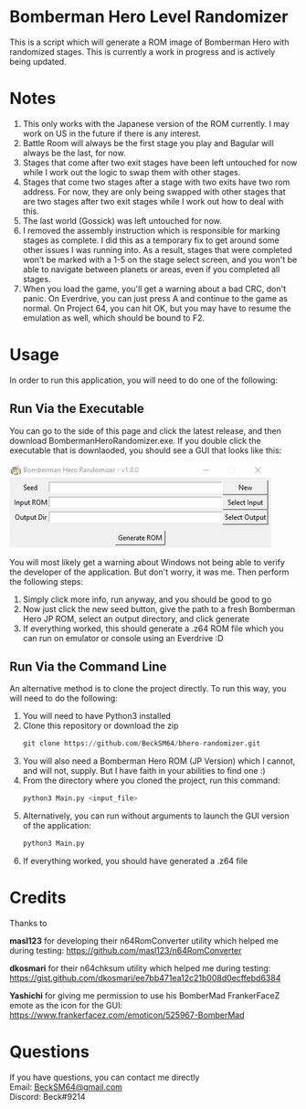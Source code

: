 # Bomberman Hero Level Randomizer
This is a script which will generate a ROM image of Bomberman Hero with randomized stages. This is currently a work in progress and is actively being updated.

# Notes
1. This only works with the Japanese version of the ROM currently. I may work on US in the future if there is any interest.
2. Battle Room will always be the first stage you play and Bagular will always be the last, for now.
3. Stages that come after two exit stages have been left untouched for now while I work out the logic to swap them with other stages.
4. Stages that come two stages after a stage with two exits have two rom address. For now, they are only being swapped with other stages that are two stages after two exit stages while I work out how to deal with this.
5. The last world (Gossick) was left untouched for now.
6. I removed the assembly instruction which is responsible for marking stages as complete. I did this as a temporary fix to get around some other issues I was running into. As a result, stages that were completed won't be marked with a 1-5 on the stage select screen, and you won't be able to navigate between planets or areas, even if you completed all stages.
7. When you load the game, you'll get a warning about a bad CRC, don't panic. On Everdrive, you can just press A and continue to the game as normal. On Project 64, you can hit OK, but you may have to resume the emulation as well, which should be bound to F2.

# Usage
In order to run this application, you will need to do one of the following:

## Run Via the Executable
You can go to the side of this page and click the latest release, and then download BombermanHeroRandomizer.exe. If you double click the executable that is downlaoded, you should see a GUI that looks like this:

   ![alt text](https://github.com/BeckSM64/bhero-randomizer/blob/main/bheroRandomizerGui.png?raw=true)

You will most likely get a warning about Windows not being able to verify the developer of the application. But don't worry, it was me. Then perform the following steps:
1. Simply click more info, run anyway, and you should be good to go
2. Now just click the new seed button, give the path to a fresh Bomberman Hero JP ROM, select an output directory, and click generate
3. If everything worked, this should generate a .z64 ROM file which you can run on emulator or console using an Everdrive :D

## Run Via the Command Line
An alternative method is to clone the project directly. To run this way, you will need to do the following:
1. You will need to have Python3 installed
2. Clone this repository or download the zip  
   ```python
   git clone https://github.com/BeckSM64/bhero-randomizer.git
   ```
3. You will also need a Bomberman Hero ROM (JP Version) which I cannot, and will not, supply. But I have faith in your abilities to find one :)
4. From the directory where you cloned the project, run this command:  
   ```python
   python3 Main.py <input_file>
   ```
5. Alternatively, you can run without arguments to launch the GUI version of the application:
   ```python
   python3 Main.py
   ```
6. If everything worked, you should have generated a .z64 file

# Credits
Thanks to

**masl123** for developing their n64RomConverter utility which helped me during testing: https://github.com/masl123/n64RomConverter

**dkosmari** for their n64chksum utility which helped me during testing: https://gist.github.com/dkosmari/ee7bb471ea12c21b008d0ecffebd6384

**Yashichi** for giving me permission to use his BomberMad FrankerFaceZ emote as the icon for the GUI: https://www.frankerfacez.com/emoticon/525967-BomberMad

# Questions
If you have questions, you can contact me directly  
Email: BeckSM64@gmail.com  
Discord: Beck#9214